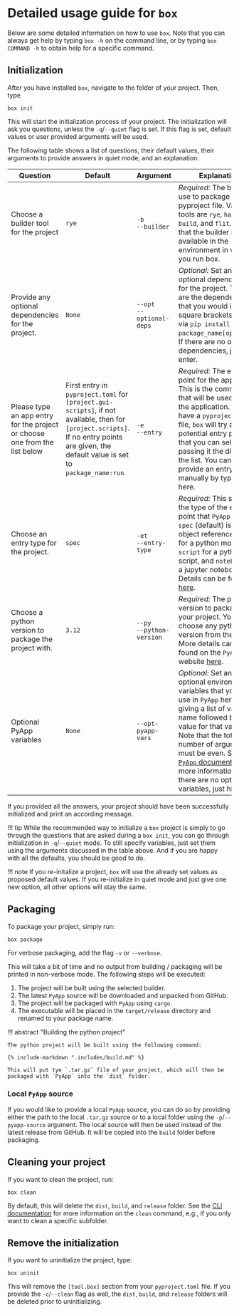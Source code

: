 # Detailed usage guide for `box`

Below are some detailed information on how to use `box`.
Note that you can always get help by typing `box -h` on the command line,
or by typing `box COMMAND -h` to obtain help for a specific command.

## Initialization

After you have installed `box`, navigate to the folder of your project.
Then, type

```
box init
```

This will start the initialization process of your project.
The initialization will ask you questions, unless the `-q`/`--quiet` flag is set.
If this flag is set, default values or user provided arguments will be used.

The following table shows a list of questions, their default values, their arguments to provide answers in quiet mode, and an explanation:

| Question                                                                   | Default                                                                                                                                                                                    | Argument                     | Explanation                                                                                                                                                                                                                                                                                                                                               |
|----------------------------------------------------------------------------|--------------------------------------------------------------------------------------------------------------------------------------------------------------------------------------------|------------------------------|-----------------------------------------------------------------------------------------------------------------------------------------------------------------------------------------------------------------------------------------------------------------------------------------------------------------------------------------------------------|
| Choose a builder tool for the project                                      | `rye`                                                                                                                                                                                      | `-b`<br> `--builder`         | *Required:* The builder to use to package your pyproject file. Valid tools are `rye`, `hatch`, `pdm`, `build`, and `flit`. Ensure that the builder is available in the environment in which you run box.                                                                                                                                                  |
| Provide any optional dependencies for the project.                         | `None`                                                                                                                                                                                     | `--opt`<br>`--optional-deps` | *Optional:* Set any optional dependencies for the project. These are the dependencies that you would install in square brackets, e.g., via `pip install package_name[optional]`. If there are no optional dependencies, just hit enter.                                                                                                                   |
| Please type an app entry for the project or choose one from the list below | First entry in `pyproject.toml` for `[project.gui-scripts]`, if not available, then for `[project.scripts]`. If no entry points are given, the default value is set to `package_name:run`. | `-e`<br>`--entry`            | *Required:* The entry point for the application. This is the command that will be used to start the application. If you have a `pyproject.toml` file, `box` will try and read potential entry points that you can select by passing it the digit of the list. You can also provide an entry point manually by typing it here.                             |
| Choose an entry type for the project.                                      | `spec`                                                                                                                                                                                     | `-et`<br>`--entry-type`      | *Required:* This specifies the type of the entry point that `PyApp` will use. `spec` (default) is an object reference, `module` for a python module, `script` for a python script, and `notebook` for a jupyter notebook. Details can be found [here](https://ofek.dev/pyapp/latest/config/#execution-mode).                                              |
| Choose a python version to package the project with.                       | `3.12`                                                                                                                                                                                     | `--py`<br>`--python-version` | *Required:* The python version to package with your project. You can choose any python version from the list. More details can be found on the `PyApp` website [here](https://ofek.dev/pyapp/latest/config/#python-distribution).                                                                                                                         |
| Optional PyApp variables                                                   | `None`                                                                                                                                                                                     | `--opt-pyapp-vars`           | *Optional:* Set any optional  environmental variables that you can use in `PyApp` here by giving a list of variable name followed by the value for that variable. Note that the total number of arguments must be even. See the [`PyApp` documentation](https://ofek.dev/pyapp) for more information. If there are no optional variables, just hit enter. |

If you provided all the answers, your project should have been successfully initialized and print an according message.

!!! tip
    While the recommended way to initialize a `box` project is simply to go through the questions that are asked
    during a `box init`, you can go through initialization in `-q`/`--quiet` mode.
    To still specify variables, just set them using the arguments discussed in the table above.
    And if you are happy with all the defaults, you should be good to do.

!!! note
    If you re-initalize a project, `box` will use the already set values as proposed default values.
    If you re-initialize in quiet mode and just give one new option, all other options will stay the same.

## Packaging

To package your project, simply run:

```
box package
```

For verbose packaging, add the flag `-v` or `--verbose`.

This will take a bit of time and no output from building / packaging will be printed in non-verbose mode.
The following steps will be executed:

1. The project will be built using the selected builder.
2. The latest `PyApp` source will be downloaded and unpacked from GitHub.
3. The project will be packaged with `PyApp` using `cargo`.
4. The executable will be placed in the `target/release` directory and renamed to your package name.


!!! abstract "Building the python project"

    The python project will be built using the following command:

    {% include-markdown ".includes/build.md" %}

    This will put tye `.tar.gz` file of your project, which will then be packaged with `PyApp` into the `dist` folder.

### Local `PyApp` source

If you would like to provide a local `PyApp` source,
you can do so by providing either the path to the local `.tar.gz` source
or to a local folder using the `-p`/`--pyapp-source` argument.
The local source will then be used instead of the latest release from GitHub.
It will be copied into the `build` folder before packaging.

## Cleaning your project

If you want to clean the project, run:

```
box clean
```

By default, this will delete the `dist`, `build`, and `release` folder.
See the [CLI documentation](cli.md) for more information on the `clean` command,
e.g., if you only want to clean a specific subfolder.

## Remove the initialization

If you want to uninitialize the project,
type:

```
box uninit
```

This will remove the `[tool.box]` section from your `pyproject.toml` file.
If you provide the `-c`/`--clean` flag as well, the `dist`, `build`, and `release` folders will be deleted prior to uninitializing.
